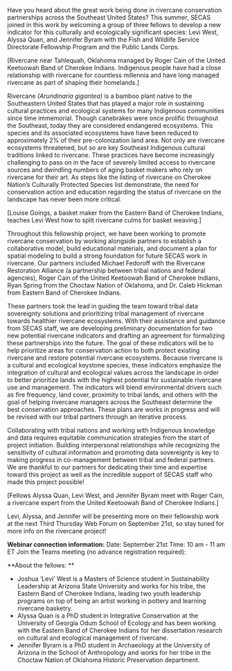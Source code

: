 Have you heard about the great work being done in rivercane conservation partnerships across the Southeast United States? This summer, SECAS joined in this work by welcoming a group of three fellows to develop a new indicator for this culturally and ecologically significant species: Levi West, Alyssa Quan, and Jennifer Byram with the Fish and Wildlife Service Directorate Fellowship Program and the Public Lands Corps.  
 

[Rivercane near Tahlequah, Oklahoma managed by Roger Cain of the United Keetoowah Band of Cherokee Indians. Indigenous people have had a close relationship with rivercane for countless millennia and have long managed rivercane as part of shaping their homelands.] 

Rivercane _(Arundinaria gigantea)_ is a bamboo plant native to the Southeastern United States that has played a major role in sustaining cultural practices and ecological systems for many Indigenous communities since time immemorial. Though canebrakes were once prolific throughout the Southeast, today they are considered endangered ecosystems. This species and its associated ecosystems have have been reduced to approximately 2% of their pre-colonization land area. Not only are rivercane ecosystems threatened, but so are key Southeast Indigenous cultural traditions linked to rivercane. These practices have become increasingly challenging to pass on in the face of severely limited access to rivercane sources and dwindling numbers of aging basket makers who rely on rivercane for their art. As steps like the listing of rivercane on Cherokee Nation’s Culturally Protected Species list demonstrate, the need for conservation action and education regarding the status of rivercane on the landscape has never been more critical.   

[Louise Goings, a basket maker from the Eastern Band of Cherokee Indians, teaches Levi West how to split rivercane culms for basket weaving.] 

Throughout this fellowship project, we have been working to promote rivercane conservation by working alongside partners to establish a collaborative model, build educational materials, and document a plan for spatial modeling to build a strong foundation for future SECAS work in rivercane. Our partners included Michael Fedoroff with the Rivercane Restoration Alliance (a partnership between tribal nations and federal agencies), Roger Cain of the United Keetoowah Band of Cherokee Indians, Ryan Spring from the Choctaw Nation of Oklahoma, and Dr. Caleb Hickman from Eastern Band of Cherokee Indians.  

These partners took the lead in guiding the team toward tribal data sovereignty solutions and prioritizing tribal management of rivercane towards healthier rivercane ecosystems. With their assistance and guidance from SECAS staff, we are developing preliminary documentation for two new potential rivercane indicators and drafting an agreement for formalizing these partnerships into the future. The goal of these indicators will be to help prioritize areas for conservation action to both protect existing rivercane and restore potential rivercane ecosystems. Because rivercane is a cultural and ecological keystone species, these indicators emphasize the integration of cultural and ecological values across the landscape in order to better prioritize lands with the highest potential for sustainable rivercane use and management. The indicators will blend environmental drivers such as fire frequency, land cover, proximity to tribal lands, and others with the goal of helping rivercane managers across the Southeast determine the best conservation approaches. These plans are works in progress and will be revised with our tribal partners through an iterative process.

Collaborating with tribal nations and working with Indigenous knowledge and data requires equitable communication strategies from the start of project initiation. Building interpersonal relationships while recognizing the sensitivity of cultural information and promoting data sovereignty is key to making progress in co-management between tribal and federal partners. We are thankful to our partners for dedicating their time and expertise toward this project as well as the incredible support of SECAS staff who made this project possible! 

[Fellows Alyssa Quan, Levi West, and Jennifer Byram meet with Roger Cain, a rivercane expert from the United Keetoowah Band of Cherokee Indians.] 

Levi, Alyssa, and Jennifer will be presenting more on their fellowship work at the next Third Thursday Web Forum on September 21st, so stay tuned for more info on the rivercane project!

**Webinar connection information:**
Date: September 21st
Time: 10 am - 11 am ET
Join the Teams meeting (no advance registration required): 

**About the fellows: **

- Joshua ‘Levi’ West is a Masters of Science student in Sustainability Leadership at Arizona State University and works for his tribe, the Eastern Band of Cherokee Indians, leading two youth leadership programs on top of being an artist working in pottery and learning rivercane basketry.  
- Alyssa Quan is a PhD student in Integrative Conservation at the University of Georgia Odum School of Ecology and has been working with the Eastern Band of Cherokee Indians for her dissertation research on cultural and ecological management of rivercane.  
- Jennifer Byram is a PhD student in Archaeology at the University of Arizona in the School of Anthropology and works for her tribe in the Choctaw Nation of Oklahoma Historic Preservation department.  